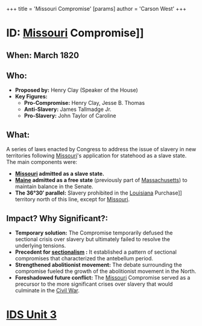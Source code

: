 +++
 title = 'Missouri Compromise'
[params]
	author = 'Carson West'
+++
# ID: [Missouri](./../missouri/) Compromise]] 
## When: March 1820

## Who: 
* **Proposed by:** Henry Clay (Speaker of the House)
* **Key Figures:** 
    * **Pro-Compromise:** Henry Clay, Jesse B. Thomas
    * **Anti-Slavery:** James Tallmadge Jr. 
    * **Pro-Slavery:** John Taylor of Caroline

## What: 
A series of laws enacted by Congress to address the issue of slavery in new territories following [Missouri](./../missouri/)'s application for statehood as a slave state. The main components were:
* **[Missouri](./../missouri/) admitted as a slave state.**
* **[Maine](./../maine/) admitted as a free state** (previously part of [Massachusetts](./../massachusetts/)) to maintain balance in the Senate.
* **The 36°30′ parallel:** Slavery prohibited in the [Louisiana](./../louisiana/) Purchase]] territory north of this line, except for [Missouri](./../missouri/).

## Impact? Why Significant?: 
* **Temporary solution:** The Compromise temporarily defused the sectional crisis over slavery but ultimately failed to resolve the underlying tensions.
* **Precedent for  [sectionalism](./../sectionalism/) :** It established a pattern of sectional compromises that characterized the antebellum period. 
* **Strengthened abolitionist movement:**  The debate surrounding the compromise fueled the growth of the abolitionist movement in the North.
* **Foreshadowed future conflict:**  The [Missouri](./../missouri/) Compromise served as a precursor to the more significant crises over slavery that would culminate in the [Civil War](./../civil-war/). 

# [IDS Unit 3](./../ids-unit-3/)